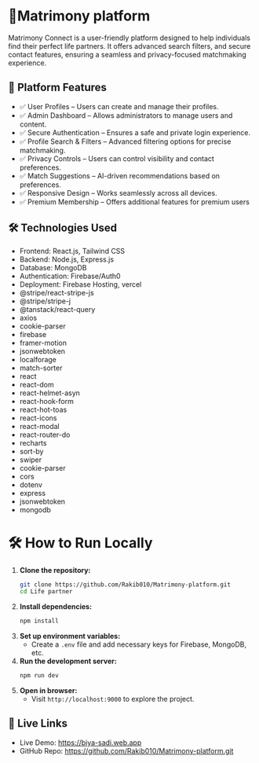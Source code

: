 
# 💍Matrimony platform 
Matrimony Connect is a user-friendly platform designed to help individuals find their perfect life partners. It offers advanced search filters, and secure contact features, ensuring a seamless and privacy-focused matchmaking experience.

## 🌟 Platform Features
- ✅ User Profiles – Users can create and manage their profiles.
- ✅ Admin Dashboard – Allows administrators to manage users and content.
- ✅ Secure Authentication – Ensures a safe and private login experience.
- ✅ Profile Search & Filters – Advanced filtering options for precise matchmaking.
- ✅ Privacy Controls – Users can control visibility and contact preferences.
- ✅ Match Suggestions – AI-driven recommendations based on preferences.
- ✅ Responsive Design – Works seamlessly across all devices.
- ✅ Premium Membership – Offers additional features for premium users

## 🛠️ Technologies Used
- Frontend: React.js, Tailwind CSS
- Backend: Node.js, Express.js
- Database: MongoDB
- Authentication: Firebase/Auth0
- Deployment: Firebase Hosting, vercel
- @stripe/react-stripe-js
- @stripe/stripe-j
- @tanstack/react-query
- axios
- cookie-parser
- firebase
- framer-motion
- jsonwebtoken
- localforage
- match-sorter
- react
- react-dom
- react-helmet-asyn
- react-hook-form
- react-hot-toas
- react-icons
- react-modal
- react-router-do
- recharts
- sort-by
- swiper
- cookie-parser
- cors
- dotenv
- express
- jsonwebtoken
- mongodb

# 🛠 How to Run Locally

1. **Clone the repository:**
   ```sh
   git clone https://github.com/Rakib010/Matrimony-platform.git
   cd Life partner
   ```
2. **Install dependencies:**
   ```sh
   npm install
   ```
3. **Set up environment variables:**
   - Create a `.env` file and add necessary keys for Firebase, MongoDB, etc.
4. **Run the development server:**
   ```sh
   npm run dev
   ```
5. **Open in browser:**
   - Visit `http://localhost:9000` to explore the project.



## 🔗 Live Links
- Live Demo: https://biya-sadi.web.app
- GitHub Repo: https://github.com/Rakib010/Matrimony-platform.git